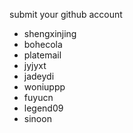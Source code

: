 submit your github account
* shengxinjing
* bohecola
* platemail
* jyjyxt
* jadeydi
* woniuppp
* fuyucn
* legend09
* sinoon
